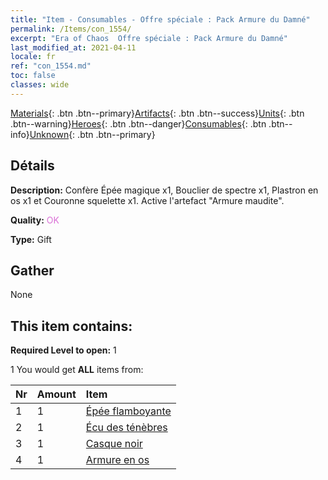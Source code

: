 ```yaml
---
title: "Item - Consumables - Offre spéciale : Pack Armure du Damné"
permalink: /Items/con_1554/
excerpt: "Era of Chaos  Offre spéciale : Pack Armure du Damné"
last_modified_at: 2021-04-11
locale: fr
ref: "con_1554.md"
toc: false
classes: wide
---
```

 [Materials](/fr/Items/){: .btn .btn--primary}[Artifacts](/fr/Items/Artifacts/){: .btn .btn--success}[Units](/fr/Items/Units/){: .btn .btn--warning}[Heroes](/fr/Items/Heroes/){: .btn .btn--danger}[Consumables](/fr/Items/Consumables/){: .btn .btn--info}[Unknown](/fr/Items/Unknown/){: .btn .btn--primary}

## Détails
 **Description:** Confère Épée magique x1, Bouclier de spectre x1, Plastron en os x1 et Couronne squelette x1. Active l'artefact \"Armure maudite\".

 **Quality:** <span style="color: #DA70D6">OK</span>

 **Type:** Gift

## Gather

  None

## This item contains:

 **Required Level to open:** 1

 1 You would get **ALL** items  from:

  | Nr | Amount |     Item    |
  |:---|:-------|:------------|
  | 1 | 1 | [Épée flamboyante](/fr/Items/art_121/) | 
  | 2 | 1 | [Écu des ténèbres](/fr/Items/art_122/) | 
  | 3 | 1 | [Casque noir](/fr/Items/art_123/) | 
  | 4 | 1 | [Armure en os](/fr/Items/art_124/) | 

